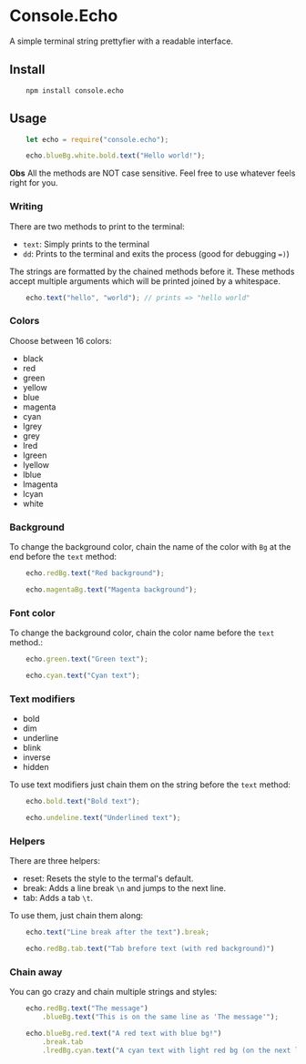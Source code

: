# Console.Echo
A simple terminal string prettyfier with a readable interface.

## Install
```
    npm install console.echo
```

## Usage
```js
    let echo = require("console.echo");

    echo.blueBg.white.bold.text("Hello world!");
```

__Obs__ All the methods are NOT case sensitive. Feel free to use whatever feels right for you.

### Writing

There are two methods to print to the terminal:

+ `text`: Simply prints to the terminal
+ `dd`:   Prints to the terminal and exits the process (good for debugging `=)`)

The strings are formatted by the chained methods before it.
These methods accept multiple arguments which will be printed joined by a whitespace.

```js
    echo.text("hello", "world"); // prints => "hello world"
```

### Colors

Choose between 16 colors:

+ black
+ red
+ green
+ yellow
+ blue
+ magenta
+ cyan
+ lgrey
+ grey
+ lred
+ lgreen
+ lyellow
+ lblue
+ lmagenta
+ lcyan
+ white

### Background
To change the background color, chain the name of the color with `Bg` at the end before the `text` method:

```js
    echo.redBg.text("Red background");

    echo.magentaBg.text("Magenta background");
```

### Font color
To change the background color, chain the color name before the `text` method.:

```js
    echo.green.text("Green text");

    echo.cyan.text("Cyan text");
```

### Text modifiers

+ bold
+ dim
+ underline
+ blink
+ inverse
+ hidden

To use text modifiers just chain them on the string before the `text` method:
```js
    echo.bold.text("Bold text");

    echo.undeline.text("Underlined text");
```

### Helpers

There are three helpers:

+ reset: Resets the style to the termal's default.
+ break: Adds a line break `\n` and jumps to the next line.
+ tab:   Adds a tab `\t`.

To use them, just chain them along:
```js
    echo.text("Line break after the text").break;

    echo.redBg.tab.text("Tab brefore text (with red background)")
```

### Chain away
You can go crazy and chain multiple strings and styles:
```js
    echo.redBg.text("The message")
        .blueBg.text("This is on the same line as 'The message'");

    echo.blueBg.red.text("A red text with blue bg!")
        .break.tab
        .lredBg.cyan.text("A cyan text with light red bg (on the next line)!");
```

